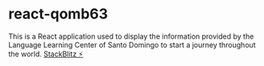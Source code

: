 # react-qomb63
This is a React application used to display the information provided by the Language Learning Center of Santo Domingo to start a journey throughout the world.
[StackBlitz ⚡️](https://stackblitz.com/edit/react-qomb63)